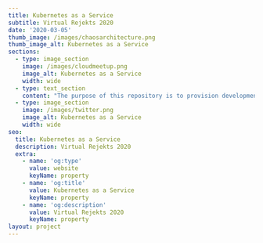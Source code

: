 ```yaml
---
title: Kubernetes as a Service
subtitle: Virtual Rejekts 2020
date: '2020-03-05'
thumb_image: /images/chaosarchitecture.png
thumb_image_alt: Kubernetes as a Service
sections:
  - type: image_section
    image: /images/cloudmeetup.png
    image_alt: Kubernetes as a Service
    width: wide
  - type: text_section
    content: "The purpose of this repository is to provision development clusters in a really simple and fast way. Result of\_[this](https://twitter.com/errordeveloper/status/1240262848351211520)\_twitter thread.\n\n[Episode 04 - GitHub](https://github.com/danacr/Kubernetes-The-Fun-Way/tree/master/04-kubernetes-as-a-service)\n"
  - type: image_section
    image: /images/twitter.png
    image_alt: Kubernetes as a Service
    width: wide
seo:
  title: Kubernetes as a Service
  description: Virtual Rejekts 2020
  extra:
    - name: 'og:type'
      value: website
      keyName: property
    - name: 'og:title'
      value: Kubernetes as a Service
      keyName: property
    - name: 'og:description'
      value: Virtual Rejekts 2020
      keyName: property
layout: project
---
```

